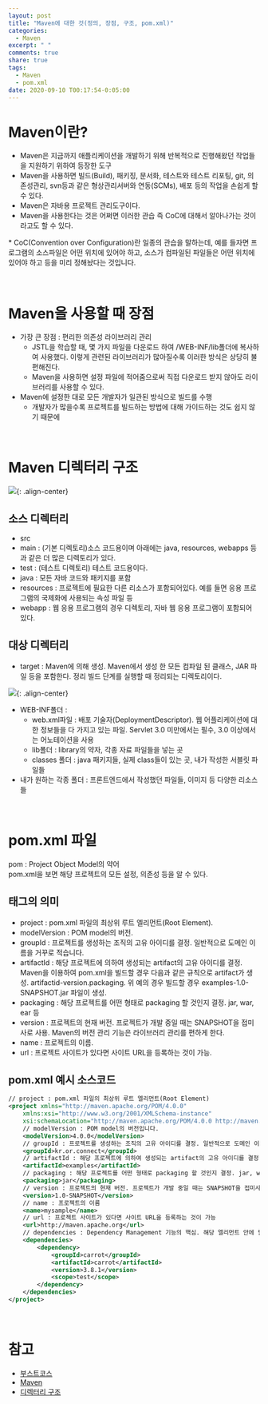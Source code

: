 ```yaml
---
layout: post
title: "Maven에 대한 것(정의, 장점, 구조, pom.xml)"
categories:
  - Maven
excerpt: " "
comments: true
share: true
tags:
  - Maven
  - pom.xml
date: 2020-09-10 T00:17:54-0:05:00
---
```


# Maven이란?
- Maven은 지금까지 애플리케이션을 개발하기 위해 반복적으로 진행해왔던 작업들을 지원하기 위하여 등장한 도구
- Maven을 사용하면 빌드(Build), 패키징, 문서화, 테스트와 테스트 리포팅, git, 의존성관리, svn등과 같은 형상관리서버와 연동(SCMs), 배포 등의 작업을 손쉽게 할 수 있다.
- Maven은 자바용 프로젝트 관리도구이다.
- Maven을 사용한다는 것은 어쩌면 이러한 관습 즉 CoC에 대해서 알아나가는 것이라고도 할 수 있다.

\* CoC(Convention over Configuration)란 일종의 관습을 말하는데, 예를 들자면 프로그램의 소스파일은 어떤 위치에 있어야 하고, 소스가 컴파일된 파일들은 어떤 위치에 있어야 하고 등을 미리 정해놨다는 것입니다.

<br>

# Maven을 사용할 때 장점
- 가장 큰 장점 : 편리한 의존성 라이브러리 관리
    -  JSTL을 학습할 때, 몇 가지 파일을 다운로드 하여 /WEB-INF/lib폴더에 복사하여 사용했다. 이렇게 관련된 라이브러리가 많아질수록 이러한 방식은 상당히 불편해진다.
    - Maven을 사용하면 설정 파일에 적어줌으로써 직접 다운로드 받지 않아도 라이브러리를 사용할 수 있다.
- Maven에 설정한 대로 모든 개발자가 일관된 방식으로 빌드를 수행
    - 개발자가 많을수록 프로젝트를 빌드하는 방법에 대해 가이드하는 것도 쉽지 않기 때문에

<br>

# Maven 디렉터리 구조

![](https://kimmy100b.github.io/assets/images/JSP/maven-dir01.png){: .align-center}

## 소스 디렉터리
- src
- main : (기본 디렉토리)소스 코드용이며 아래에는 java, resources, webapps 등과 같은 더 많은 디렉토리가 있다.
- test : (테스트 디렉토리) 테스트 코드용이다.
- java : 모든 자바 코드와 패키지를 포함
- resources : 프로젝트에 필요한 다른 리소스가 포함되어있다. 예를 들면 응용 프로그램의 국제화에 사용되는 속성 파일 등
- webapp : 웹 응용 프로그램의 경우 디렉토리, 자바 웹 응용 프로그램이 포함되어 있다.

## 대상 디렉터리
- target : Maven에 의해 생성. Maven에서 생성 한 모든 컴파일 된 클래스, JAR 파일 등을 포함한다. 정리 빌드 단계를 실행할 때 정리되는 디렉토리이다.

![](https://kimmy100b.github.io/assets/images/JSP/maven-dir02.png){: .align-center}

- WEB-INF폴더 :
    - web.xml파일 : 배포 기술자(DeploymentDescriptor). 웹 어플리케이션에 대한 정보들을 다 가지고 있는 파일. Servlet 3.0 미만에서는 필수, 3.0 이상에서는 어노테이션을 사용
    - lib폴더 : library의 약자, 각종 자료 파일들을 넣는 곳
    - classes 폴더 : java 패키지들, 실제 class들이 있는 곳, 내가 작성한 서블릿 파일들
- 내가 원하는 각종 폴더 : 프론트엔드에서 작성했던 파일들, 이미지 등 다양한 리소스 들

<br>

# pom.xml 파일
pom : Project Object Model의 약어 <br>
pom.xml을 보면 해당 프로젝트의 모든 설정, 의존성 등을 알 수 있다.<br>

## 태그의 의미

- project : pom.xml 파일의 최상위 루트 엘리먼트(Root Element).
- modelVersion : POM model의 버전.
- groupId : 프로젝트를 생성하는 조직의 고유 아이디를 결정. 일반적으로 도메인 이름을 거꾸로 적습니다.
- artifactId : 해당 프로젝트에 의하여 생성되는 artifact의 고유 아이디를 결정. Maven을 이용하여 pom.xml을 빌드할 경우 다음과 같은 규칙으로 artifact가 생성. artifactid-version.packaging. 위 예의 경우 빌드할 경우 examples-1.0-SNAPSHOT.jar 파일이 생성.
- packaging : 해당 프로젝트를 어떤 형태로 packaging 할 것인지 결정. jar, war, ear 등
- version : 프로젝트의 현재 버전. 프로젝트가 개발 중일 때는 SNAPSHOT을 접미사로 사용. Maven의 버전 관리 기능은 라이브러리 관리를 편하게 한다.
- name : 프로젝트의 이름.
- url : 프로젝트 사이트가 있다면 사이트 URL을 등록하는 것이 가능.

## pom.xml 예시 소스코드

```xml
// project : pom.xml 파일의 최상위 루트 엘리먼트(Root Element)
<project xmlns="http://maven.apache.org/POM/4.0.0"
    xmlns:xsi="http://www.w3.org/2001/XMLSchema-instance"
    xsi:schemaLocation="http://maven.apache.org/POM/4.0.0 http://maven.apache.org/maven-v4_0_0.xsd">
	// modelVersion : POM model의 버전입니다.
    <modelVersion>4.0.0</modelVersion>
    // groupId : 프로젝트를 생성하는 조직의 고유 아이디를 결정. 일반적으로 도메인 이름을 거꾸로 적습니다. 도메인 이름 : connect.or.kr
    <groupId>kr.or.connect</groupId>
    // artifactId : 해당 프로젝트에 의하여 생성되는 artifact의 고유 아이디를 결정. Maven을 이용하여 pom.xml을 빌드할 경우 다음과 같은 규칙으로 artifact가 생성. "artifactid-version.packaging"
    <artifactId>examples</artifactId>
    // packaging : 해당 프로젝트를 어떤 형태로 packaging 할 것인지 결정. jar, war, ear 등
    <packaging>jar</packaging>
    // version : 프로젝트의 현재 버전. 프로젝트가 개발 중일 때는 SNAPSHOT을 접미사로 사용
    <version>1.0-SNAPSHOT</version>
    // name : 프로젝트의 이름
    <name>mysample</name>
    // url : 프로젝트 사이트가 있다면 사이트 URL을 등록하는 것이 가능
    <url>http://maven.apache.org</url>
    // dependencies : Dependency Management 기능의 핵심. 해당 엘리먼트 안에 필요한 라이브러리를 지정
    <dependencies>
        <dependency>
            <groupId>carrot</groupId>
            <artifactId>carrot</artifactId>
            <version>3.8.1</version>
            <scope>test</scope>
        </dependency>
    </dependencies>
</project>
```

<br>

# 참고
- [부스트코스](https://www.edwith.org/boostcourse-web/lecture/16666/)
- [Maven](http://maven.apache.org/)
- [디렉터리 구조](https://www.dineshonjava.com/maven-directory-structure/)